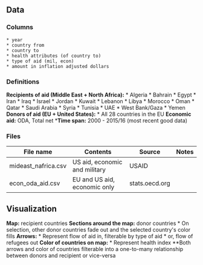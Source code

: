 ## Data
### Columns
    * year
    * country from
    * country to
    * health attributes (of country to)
    * type of aid (mil, econ)
    * amount in inflation adjusted dollars

### Definitions
**Recipients of aid (Middle East + North Africa):**
    * Algeria
    * Bahrain
    * Egypt
    * Iran 
    * Iraq
    * Israel
    * Jordan
    * Kuwait
    * Lebanon
    * Libya
    * Morocco
    * Oman
    * Qatar
    * Saudi Arabia
    * Syria
    * Tunisia
    * UAE
    * West Bank/Gaza
    * Yemen
**Donors of aid (EU + United States):**
    * All 28 countries in the EU
**Economic aid:** ODA, Total net
***Time span:** 2000 - 2015/16 (most recent good data)

### Files
| File name              | Contents                      | Source           | Notes        |
| ---------------------- | ----------------------------- | ---------------- | ------------ |
| mideast_nafrica.csv    | US aid, economic and military | USAID            |              |
| econ_oda_aid.csv       | EU and US aid, economic only  | stats.oecd.org   |              |

## Visualization
**Map:** recipient countries
**Sections around the map:** donor countries
	* On selection, other donor countries fade out and the selected country's color fills
**Arrows:**
	* Represent flow of aid in, filterable by type of aid
	* or, flow of refugees out
**Color of countries on map:**
	* Represent health index
**Both arrows and color of countries filterable into a one-to-many relationship between donors and recipient or vice-versa
